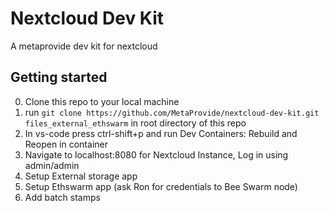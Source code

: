# Nextcloud Dev Kit
A metaprovide dev kit for nextcloud

## Getting started
0. Clone this repo to your local machine
1. run `git clone https://github.com/MetaProvide/nextcloud-dev-kit.git files_external_ethswarm` in root directory of this repo
2. In vs-code press ctrl-shift+p and run Dev Containers: Rebuild and Reopen in container 
3. Navigate to localhost:8080 for Nextcloud Instance, Log in using admin/admin
4. Setup External storage app
5. Setup Ethswarm app (ask Ron for credentials to Bee Swarm node)
6. Add batch stamps
